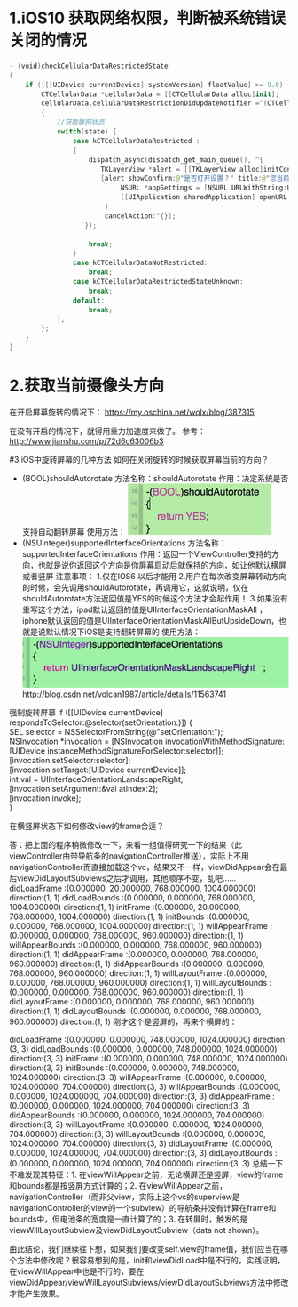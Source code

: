 # 1.iOS10  获取网络权限，判断被系统错误关闭的情况

```swift
- (void)checkCellularDataRestrictedState
{
    if ([[[UIDevice currentDevice] systemVersion] floatValue] >= 9.0) {
        CTCellularData *cellularData = [[CTCellularData alloc]init];
        cellularData.cellularDataRestrictionDidUpdateNotifier =^(CTCellularDataRestrictedStatestate)
        {
            //获取联网状态
            switch(state) {
                case kCTCellularDataRestricted :
                {
                    dispatch_async(dispatch_get_main_queue(), ^{
                       TKLayerView *alert = [[TKLayerView alloc]initContentView:self.window withBtnTextColor:@"#000000"];
                       [alert showConfirm:@"是否打开设置？" title:@"您当前网络访问权限已被限制" confirmAction:^{
                            NSURL *appSettings = [NSURL URLWithString:UIApplicationOpenSettingsURLString];
                            [[UIApplication sharedApplication] openURL:appSettings];
                        }
                        cancelAction:^{}];
                   });
                
                    break;
                }
                case kCTCellularDataNotRestricted:
                    break;
                case kCTCellularDataRestrictedStateUnknown:
                    break;
                default:
                    break;
            };
        };
    }
}
```

# 2.获取当前摄像头方向
在开启屏幕旋转的情况下：
https://my.oschina.net/wolx/blog/387315

在没有开启的情况下，就得用重力加速度来做了。
参考：http://www.jianshu.com/p/72d6c63006b3

#3.iOS中旋转屏幕的几种方法
如何在关闭旋转的时候获取屏幕当前的方向？

- (BOOL)shouldAutorotate
方法名称：shouldAutorotate
作用：决定系统是否支持自动翻转屏幕
使用方法：
![](media/15153815538835.jpg)
- (NSUInteger)supportedInterfaceOrientations
方法名称：supportedInterfaceOrientations
作用：返回一个ViewController支持的方向，也就是说你返回这个方向是你屏幕启动后就保持的方向，如让他默认横屏或者竖屏
注意事项： 
          1.仅在IOS6 以后才能用
          2.用户在每次改变屏幕转动方向的时候，会先调用shouldAutorotate，再调用它，这就说明，仅在shouldAutorotate方法返回值是YES的时候这个方法才会起作用！
       3.如果没有重写这个方法，ipad默认返回的值是UIInterfaceOrientationMaskAll ，iphone默认返回的值是UIInterfaceOrientationMaskAllButUpsideDown，也就是说默认情况下iOS是支持翻转屏幕的
使用方法：
![](media/15153815783303.jpg)
http://blog.csdn.net/volcan1987/article/details/11563741

强制旋转屏幕
if ([[UIDevice currentDevice] respondsToSelector:@selector(setOrientation:)]) {  
            SEL selector = NSSelectorFromString(@"setOrientation:");  
            NSInvocation *invocation = [NSInvocation invocationWithMethodSignature:[UIDevice instanceMethodSignatureForSelector:selector]];  
            [invocation setSelector:selector];  
            [invocation setTarget:[UIDevice currentDevice]];  
            int val = UIInterfaceOrientationLandscapeRight;  
            [invocation setArgument:&val atIndex:2];  
            [invocation invoke];  
  }


在横竖屏状态下如何修改view的frame合适？

答：把上面的程序稍微修改一下，来看一组值得研究一下的结果（此viewController由带导航条的navigationController推送），实际上不用navigationController而直接加载这个vc，结果又不一样，viewDidAppear会在最后viewDidLayoutSubviews之后才调用，其他顺序不变，乱吧……
didLoadFrame :(0.000000, 20.000000, 768.000000, 1004.000000) direction:(1, 1)
didLoadBounds :(0.000000, 0.000000, 768.000000, 1004.000000) direction:(1, 1)
initFrame :(0.000000, 20.000000, 768.000000, 1004.000000) direction:(1, 1)
initBounds :(0.000000, 0.000000, 768.000000, 1004.000000) direction:(1, 1)
willAppearFrame :(0.000000, 0.000000, 768.000000, 960.000000) direction:(1, 1)
willAppearBounds :(0.000000, 0.000000, 768.000000, 960.000000) direction:(1, 1)
didAppearFrame :(0.000000, 0.000000, 768.000000, 960.000000) direction:(1, 1)
didAppearBounds :(0.000000, 0.000000, 768.000000, 960.000000) direction:(1, 1)
willLayoutFrame :(0.000000, 0.000000, 768.000000, 960.000000) direction:(1, 1)
willLayoutBounds :(0.000000, 0.000000, 768.000000, 960.000000) direction:(1, 1)
didLayoutFrame :(0.000000, 0.000000, 768.000000, 960.000000) direction:(1, 1)
didLayoutBounds :(0.000000, 0.000000, 768.000000, 960.000000) direction:(1, 1)
刚才这个是竖屏的，再来个横屏的：

didLoadFrame :(0.000000, 0.000000, 748.000000, 1024.000000) direction:(3, 3)
didLoadBounds :(0.000000, 0.000000, 748.000000, 1024.000000) direction:(3, 3)
initFrame :(0.000000, 0.000000, 748.000000, 1024.000000) direction:(3, 3)
initBounds :(0.000000, 0.000000, 748.000000, 1024.000000) direction:(3, 3)
willAppearFrame :(0.000000, 0.000000, 1024.000000, 704.000000) direction:(3, 3)
willAppearBounds :(0.000000, 0.000000, 1024.000000, 704.000000) direction:(3, 3)
didAppearFrame :(0.000000, 0.000000, 1024.000000, 704.000000) direction:(3, 3)
didAppearBounds :(0.000000, 0.000000, 1024.000000, 704.000000) direction:(3, 3)
willLayoutFrame :(0.000000, 0.000000, 1024.000000, 704.000000) direction:(3, 3)
willLayoutBounds :(0.000000, 0.000000, 1024.000000, 704.000000) direction:(3, 3)
didLayoutFrame :(0.000000, 0.000000, 1024.000000, 704.000000) direction:(3, 3)
didLayoutBounds :(0.000000, 0.000000, 1024.000000, 704.000000) direction:(3, 3)
总结一下不难发现其特征：1. 在viewWillAppear之前，无论横屏还是竖屏，view的frame和bounds都是按竖屏方式计算的；2. 在viewWillAppear之前，navigationController（而非父view，实际上这个vc的superview是navigationController的view的一个subview）的导航条并没有计算在frame和bounds中，但电池条的宽度是一直计算了的；3. 在转屏时，触发的是viewWillLayoutSubview及viewDidLayoutSubview（data not shown）。

由此结论，我们继续往下想，如果我们要改变self.view的frame值，我们应当在哪个方法中修改呢？很容易想到的是，init和viewDidLoad中是不行的，实践证明，在viewWillAppear中也是不行的，要在viewDidAppear/viewWillLayoutSubviews/viewDidLayoutSubviews方法中修改才能产生效果。



